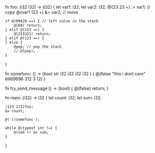 
fn foo: (i32 i32) -> (i32) {
    let var1: i32;
    let var2: i32;
    @(23 23 +) := var1; // copy
    @(var1 123 +) &= var2; // move

    if @(69420 ==) { // left value in the stack
        @(69) return; 
    } elif @(123 ==) {
        @(233321) return;
    } elif @(123 ==) {
    } else {
        @pop; // pop the stack
        // @(pop);
    }
}

fn somefunc: () -> (bool str i32 i32 i32 i32 ) {
    @(false "this i dont care" 6969696 312 3 12) 
}

fn try_send_message:() -> (bool) {
    @(false) return;
}

fn main: (i32) -> i32 {
    let count: i32;
    let sum: i32;

    (123 123)foo;
    &= count;

    @( ()somefunc );

    while @(typeof int !=) {
        @(sum +) &= sum;
    }

}

